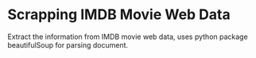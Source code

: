 # Scrapping IMDB Movie Web Data
Extract the information from IMDB movie web data, uses python package beautifulSoup for parsing document.

